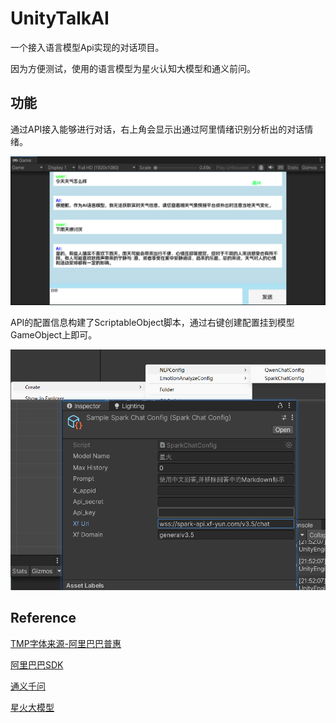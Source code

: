 # UnityTalkAI
 一个接入语言模型Api实现的对话项目。

因为方便测试，使用的语言模型为星火认知大模型和通义前问。



## 功能

通过API接入能够进行对话，右上角会显示出通过阿里情绪识别分析出的对话情绪。

![image-20240314215219132](README/image-20240314215219132.png)

API的配置信息构建了ScriptableObject脚本，通过右键创建配置挂到模型GameObject上即可。

![image-20240314215548827](README/image-20240314215548827.png)

## Reference

[TMP字体来源-阿里巴巴普惠](https://www.alibabafonts.com/#/home)

[阿里巴巴SDK](https://help.aliyun.com/zh/sdk/developer-reference/v2-0-dotnet-sdk?spm=a2c4g.11174283.0.0.6a3c3a11hGi2ux)

[通义千问](https://tongyi.aliyun.com/qianwen/)

[星火大模型](https://xinghuo.xfyun.cn/)

